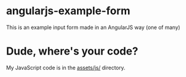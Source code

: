 # angularjs-example-form
This is an example input form made in an AngularJS way (one of many)

# Dude, where's your code?
My JavaScript code is in the [assets/js/](assets/js/) directory.
